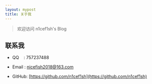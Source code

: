 ```yaml
---
layout: mypost
title: 关于我
---
```


> 欢迎访问 n1cef1sh's Blog
> 





## 联系我

- QQ&nbsp;&nbsp;&nbsp;&nbsp;: 757237488

- Email&nbsp;: nicefish2018@163.com

- GitHub: [https://github.com/n1cef1sh](https://github.com/n1cef1sh)
